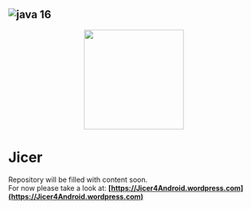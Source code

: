 ![java 16](https://img.shields.io/badge/java-16-brightgreen.svg)
---
<p align="center">
	<img src="https://FoelliX.github.io/Jicer/logo.png" width="200px"/>
</p>

# Jicer
Repository will be filled with content soon.  
For now please take a look at: **[https://Jicer4Android.wordpress.com](https://Jicer4Android.wordpress.com)**